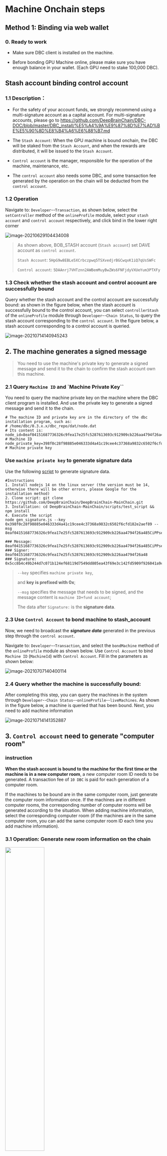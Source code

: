 # Machine Onchain steps

## Method 1: Binding via web wallet

### 0. Ready to work

- Make sure DBC client is installed on the machine.

- Before bonding GPU Machine online, please make sure you have enough balance in your wallet. (Each GPU need to stake 100,000 DBC).

## Stash account binding control account

### 1.1 Description：

- For the safety of your account funds, we strongly recommend using a multi-signature account as a capital account. For multi-signature accounts, please go to https://github.com/DeepBrainChain/DBC-DOC/blob/master/DBC_install/%E5%A4%9A%E9%87%8D%E7%AD%BE%E5%90%8D%E8%B4%A6%E6%88%B7.md

- The `Stash Account`: When the GPU machine is bound onchain, the DBC will be staked from the `Stash Account`, and when the rewards are distributed, it will be issued to the `Stash Account`.

- `Control account` is the manager, responsible for the operation of the machine, maintenance, etc.

- The `control account` also needs some DBC, and some transaction fee generated by the operation on the chain will be deducted from the `control account`.

### 1.2 Operation

Navigate to: `Developer`--`Transaction`, as shown below, select the `setController` method of the `onlineProfile` module, select your `stash account` and `control account` respectively, and click bind in the lower right corner

![image-20210629104434008](./assets/bonding_machine.assets/image-20210629104434008.png)

> As shown above, BOB_STASH account (`Stash account`) set DAVE account as `control account`.
>
> `Stash Account`: `5HpG9w8EBLe5XCrbczpwq5TSXvedjrBGCwqxK1iQ7qUsSWFc`
>
> `Control account`: `5DAAnrj7VHTznn2AWBemMuyBwZWs6FNFjdyVXUeYum3PTXFy`

### 1.3 Check whether the stash account and control account are successfully bound

Query whether the stash account and the control account are successfully bound: as shown in the figure below, when the stash account is successfully bound to the control account, you can select `controllerStash` of the `onlineProfile` module through `Developer`--`Chain Status`, to query the stash account corresponding to the `control account`. In the figure below, a stash account corresponding to a control account is queried.

![image-20210714140945243](./assets/bonding_machine.assets/image-20210714140945243.png)

## 2. The machine generates a signed message

> You need to use the machine's private key to generate a signed message and send it to the chain to confirm the stash account own this machine.

### 2.1 Query `Machine ID` and `Machine Private Key``

You need to query the machine private key on the machine where the DBC client program is installed. And use the private key to generate a signed message and send it to the chain.

```shell
# The machine ID and private key are in the directory of the dbc installation program, such as:
# /home/dbc/0.3.x.x/dbc_repo/dat/node.dat
# Its content is:
node_id=8eaf04151687736326c9fea17e25fc5287613693c912909cb226aa4794f26a48          # Machine ID
node_private_key=398f0c28f98885e046333d4a41c19cee4c37368a9832c6502f6cfd182e2aef89 # Machine private key
```

### Use `machine private key` to generate signature data

Use the following [script](https://github.com/DeepBrainChain/DeepBrainChain-MainChain/blob/master/scripts/test_script/gen_signature.js) to generate signature data.

```shell
#Instructions
1. Install nodejs 14 on the linux server (the version must be 14, otherwise there will be other errors, please Google for the installation method)
2. Clone script: git clone https://github.com/DeepBrainChain/DeepBrainChain-MainChain.git
3. Installation: cd DeepBrainChain-MainChain/scripts/test_script && npm install
4. Execute the script
node gen_signature.js --key 0x398f0c28f98885e046333d4a41c19cee4c37368a9832c6502f6cfd182e2aef89 --msg 8eaf04151687736326c9fea17e25fc5287613693c912909cb226aa4794f26a485CiPPseXPECbkjWCa6MnjNokrgYjMqmKndv2rSnekmSK2DjL

### Message: 8eaf04151687736326c9fea17e25fc5287613693c912909cb226aa4794f26a485CiPPseXPECbkjWCa6MnjNokrgYjMqmKndv2rSnekmSK2DjL
### Signer: 8eaf04151687736326c9fea17e25fc5287613693c912909cb226aa4794f26a48
### Signature: 0x5cc8b4c49b244d7c071b124ef68119d7549dd805ea43f69e3c142fd5909f926041a9cad93b16085d72431df2d1164e7911085423bca16625295583686f2fce8c
```

> `--key` specifies `machine private key`,
>
> and **key is prefixed with 0x**;
>
> `--msg` specifies the message that needs to be signed, and the message content is `machine ID+fund account`;
>
> The data after `Signature:` is the **signature data**.

### 2.3 Use `Control Account` to bond machine to stash_account

Now, we need to broadcast the **_signature data_** generated in the previous step through the `control account`.

Navigate to: `Developer`--`Transaction`, and select the `bondMachine` method of the `onlineProfile` module as shown below. Use `Control Account` to bind `Machine ID` (`MachineId`) with `Control Account`. Fill in the parameters as shown below:

![image-20210707140400114](./assets/bonding_machine.assets/image-20210707140400114.png)

### 2.4 Query whether the machine is successfully bound:

After completing this step, you can query the machines in the system through `Developer`--`Chain Status`--`onlineProfile`--`liveMachines`. As shown in the figure below, a machine is queried that has been bound. Next, you need to add machine information

![image-20210714141352887](./assets/bonding_machine.assets/image-20210714141352887.png)

## 3. `Control account` need to generate "computer room"

### instruction

**When the stash account is bound to the machine for the first time or the machine is in a new computer room**, a new computer room ID needs to be generated. A transaction fee of `10 DBC` is paid for each generation of a computer room.

If the machines to be bound are in the same computer room, just generate the computer room information once. If the machines are in different computer rooms, the corresponding number of computer rooms will be generated according to the situation. When adding machine information, select the corresponding computer room (if the machines are in the same computer room, you can add the same computer room ID each time you add machine information).

### 3.1 Operation: Generate new room information on the chain

<img src="./assets/bonding_machine.assets/image-20210817114537368.png" width="50%" height="50%">

### 3.2 Query the computer room records generated under the stash account

Navigate to `developer`--`chain status`, through `stash account`, view the computer room bound under **stash account**: the following figure generates two computer rooms, and the query parameter is the fund account.

<img src="./assets/bonding_machine.assets/image-20210817114925965.png" width="50%" height="50%">

## 4. `Control account` add machine information

`Control account` also needs to add machine information: Navigate to `Developer` -- `Transaction`--`onlineProfile`--`addMachineInfo`

![2021-08-09_11-15](./assets/Machine_winding_steps_english.assets/2021-08-09_11-15-16284796475672.png)

- Parameter description:

  - server_name: Select the computer room ID generated in the previous step

  - upload_net: upload bandwidth (take 20MB bandwidth as an example, fill in 20).

  - download_net: download bandwidth (take 20MB bandwidth as an example, fill in 20).

  - longitude: Longitude. Take the East longitude 131.1548123 as an example, fill in `East 1311548`. Be careful not to fill in the longitude and latitude upside down. The error can be within the range of 30 km, and the staking will be deducted if the content is wrong).

  - latitude: Latitude. Take south latitude 121.143253 as an example, fill in `South 1211432`. Be careful not to fill in the longitude and latitude upside down.The error can be within the range of 30 km, and the pledge will be deducted if the content is wrong.

  - Computer room network information, you can choose from the following according to the situation: (China Mobile: China Mobile, China Unicom: China Unicom, China Telecom: China Telecom, non-Chinese operators fill in according to their actual names.The pledge will be deducted if the content is wrong)

## 5. Check and receive rewards

### 5.1. Check rewards

In the developer--chain status, select: the `stashMachines` method of the `onlineProfile` module, fill in the parameters in **`stash account`**, you will be able to find the detailed information of the reward for the `stash account`.

Among them, `can_claim_reward` is the reward that can be claimed, and `left_reard` is the remaining part of the reward obtained every day before (the remaining 75%, this 75% will be released in the subsequent 150 antennas).

![image-20210623143656481](./assets/bonding_machine.assets/image-20210623143656481.png)

### 5.2. Collect rewards

Use **Control Account** to claim reward, and rewards will be issued to **`Stash Account`**.

![image-20210623144049700](./assets/bonding_machine.assets/image-20210623144049700.png)

## 6. Query the machine bounded to the account

- View the machines on the chain under the fund account: Navigate to `Developer`----`Chain Status`----`Storage`----`onlineProfile`----`stashMachines`

- View the machines on the chain under the control account: Navigate to `Developer`----`Chain Status`----`Storage`----`onlineProfile`----`controllerMachines`
